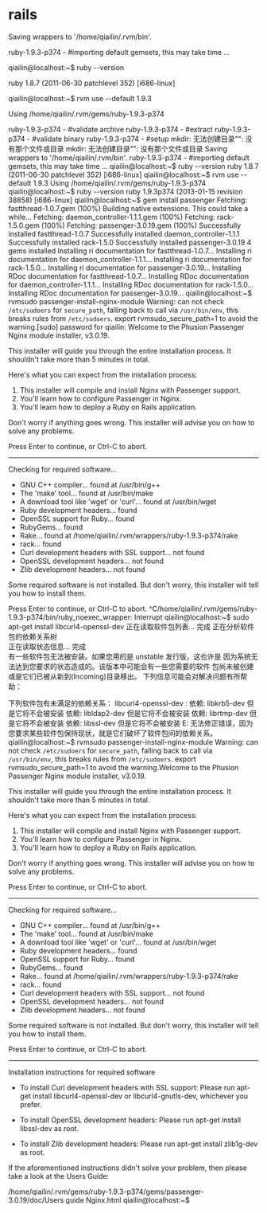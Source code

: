 rails
=====

Saving wrappers to '/home/qiailin/.rvm/bin'.

ruby-1.9.3-p374 - #importing default gemsets, this may take time ...

qiailin@localhost:~$ ruby --version

ruby 1.8.7 (2011-06-30 patchlevel 352) [i686-linux]

qiailin@localhost:~$ rvm use --default 1.9.3

Using /home/qiailin/.rvm/gems/ruby-1.9.3-p374

ruby-1.9.3-p374 - #validate archive
ruby-1.9.3-p374 - #extract
ruby-1.9.3-p374 - #validate binary
ruby-1.9.3-p374 - #setup
mkdir: 无法创建目录"": 没有那个文件或目录
mkdir: 无法创建目录"": 没有那个文件或目录
Saving wrappers to '/home/qiailin/.rvm/bin'.
ruby-1.9.3-p374 - #importing default gemsets, this may take time ...
qiailin@localhost:~$ ruby --version
ruby 1.8.7 (2011-06-30 patchlevel 352) [i686-linux]
qiailin@localhost:~$ rvm use --default 1.9.3
Using /home/qiailin/.rvm/gems/ruby-1.9.3-p374
qiailin@localhost:~$ ruby --version
ruby 1.9.3p374 (2013-01-15 revision 38858) [i686-linux]
qiailin@localhost:~$ gem install passenger
Fetching: fastthread-1.0.7.gem (100%)
Building native extensions.  This could take a while...
Fetching: daemon_controller-1.1.1.gem (100%)
Fetching: rack-1.5.0.gem (100%)
Fetching: passenger-3.0.19.gem (100%)
Successfully installed fastthread-1.0.7
Successfully installed daemon_controller-1.1.1
Successfully installed rack-1.5.0
Successfully installed passenger-3.0.19
4 gems installed
Installing ri documentation for fastthread-1.0.7...
Installing ri documentation for daemon_controller-1.1.1...
Installing ri documentation for rack-1.5.0...
Installing ri documentation for passenger-3.0.19...
Installing RDoc documentation for fastthread-1.0.7...
Installing RDoc documentation for daemon_controller-1.1.1...
Installing RDoc documentation for rack-1.5.0...
Installing RDoc documentation for passenger-3.0.19...
qiailin@localhost:~$ rvmsudo passenger-install-nginx-module
Warning: can not check `/etc/sudoers` for `secure_path`, falling back to call via `/usr/bin/env`, this breaks rules from `/etc/sudoers`. export rvmsudo_secure_path=1 to avoid the warning.[sudo] password for qiailin: 
Welcome to the Phusion Passenger Nginx module installer, v3.0.19.

This installer will guide you through the entire installation process. It
shouldn't take more than 5 minutes in total.

Here's what you can expect from the installation process:

 1. This installer will compile and install Nginx with Passenger support.
 2. You'll learn how to configure Passenger in Nginx.
 3. You'll learn how to deploy a Ruby on Rails application.

Don't worry if anything goes wrong. This installer will advise you on how to
solve any problems.

Press Enter to continue, or Ctrl-C to abort.


--------------------------------------------

Checking for required software...

 * GNU C++ compiler... found at /usr/bin/g++
 * The 'make' tool... found at /usr/bin/make
 * A download tool like 'wget' or 'curl'... found at /usr/bin/wget
 * Ruby development headers... found
 * OpenSSL support for Ruby... found
 * RubyGems... found
 * Rake... found at /home/qiailin/.rvm/wrappers/ruby-1.9.3-p374/rake
 * rack... found
 * Curl development headers with SSL support... not found
 * OpenSSL development headers... not found
 * Zlib development headers... not found

Some required software is not installed.
But don't worry, this installer will tell you how to install them.

Press Enter to continue, or Ctrl-C to abort.
^C/home/qiailin/.rvm/gems/ruby-1.9.3-p374/bin/ruby_noexec_wrapper: Interrupt
qiailin@localhost:~$ sudo apt-get install libcurl4-openssl-dev
正在读取软件包列表... 完成
正在分析软件包的依赖关系树       
正在读取状态信息... 完成       
有一些软件包无法被安装。如果您用的是 unstable 发行版，这也许是
因为系统无法达到您要求的状态造成的。该版本中可能会有一些您需要的软件
包尚未被创建或是它们已被从新到(Incoming)目录移出。
下列信息可能会对解决问题有所帮助：

下列软件包有未满足的依赖关系：
 libcurl4-openssl-dev : 依赖: libkrb5-dev 但是它将不会被安装
                        依赖: libldap2-dev 但是它将不会被安装
                        依赖: librtmp-dev 但是它将不会被安装
                        依赖: libssl-dev 但是它将不会被安装
E: 无法修正错误，因为您要求某些软件包保持现状，就是它们破坏了软件包间的依赖关系。
qiailin@localhost:~$ rvmsudo passenger-install-nginx-module
Warning: can not check `/etc/sudoers` for `secure_path`, falling back to call via `/usr/bin/env`, this breaks rules from `/etc/sudoers`. export rvmsudo_secure_path=1 to avoid the warning.Welcome to the Phusion Passenger Nginx module installer, v3.0.19.

This installer will guide you through the entire installation process. It
shouldn't take more than 5 minutes in total.

Here's what you can expect from the installation process:

 1. This installer will compile and install Nginx with Passenger support.
 2. You'll learn how to configure Passenger in Nginx.
 3. You'll learn how to deploy a Ruby on Rails application.

Don't worry if anything goes wrong. This installer will advise you on how to
solve any problems.

Press Enter to continue, or Ctrl-C to abort.


--------------------------------------------

Checking for required software...

 * GNU C++ compiler... found at /usr/bin/g++
 * The 'make' tool... found at /usr/bin/make
 * A download tool like 'wget' or 'curl'... found at /usr/bin/wget
 * Ruby development headers... found
 * OpenSSL support for Ruby... found
 * RubyGems... found
 * Rake... found at /home/qiailin/.rvm/wrappers/ruby-1.9.3-p374/rake
 * rack... found
 * Curl development headers with SSL support... not found
 * OpenSSL development headers... not found
 * Zlib development headers... not found

Some required software is not installed.
But don't worry, this installer will tell you how to install them.

Press Enter to continue, or Ctrl-C to abort.

--------------------------------------------

Installation instructions for required software

 * To install Curl development headers with SSL support:
   Please run apt-get install libcurl4-openssl-dev or libcurl4-gnutls-dev, whichever you prefer.

 * To install OpenSSL development headers:
   Please run apt-get install libssl-dev as root.

 * To install Zlib development headers:
   Please run apt-get install zlib1g-dev as root.

If the aforementioned instructions didn't solve your problem, then please take
a look at the Users Guide:

  /home/qiailin/.rvm/gems/ruby-1.9.3-p374/gems/passenger-3.0.19/doc/Users guide Nginx.html
qiailin@localhost:~$ 

